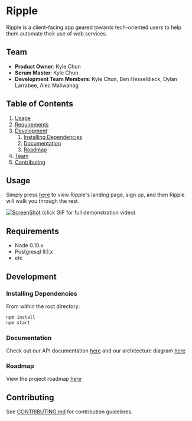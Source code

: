 # Ripple

Ripple is a client-facing app geared towards tech-oriented users to help them automate their use of web services.

## Team

  - __Product Owner__: Kyle Chun
  - __Scrum Master__: Kyle Chun
  - __Development Team Members__: Kyle Chun, Ben Hesseldieck, Dylan Larrabee, Alec Maliwanag

## Table of Contents

1. [Usage](#Usage)
2. [Requirements](#requirements)
3. [Development](#development)
    1. [Installing Dependencies](#installing-dependencies)
    1. [Documentation](#documentation)
    1. [Roadmap](#roadmap)
4. [Team](#team)
5. [Contributing](#contributing)

## Usage

Simply press [here](https://regifters48.herokuapp.com) to view Ripple's landing page, sign up, and then Ripple will walk you through the rest.

[![ScreenShot](http://g.recordit.co/XkWMyLCKrA.gif)](http://g.recordit.co/XkWMyLCKrA.gif)
(click GIF for full demonstration video)

## Requirements

- Node 0.10.x
- Postgresql 9.1.x
- etc

## Development

### Installing Dependencies

From within the root directory:

```sh
npm install
npm start
```

### Documentation

Check out our API documentation [here](api_documentation.md) and our architecture diagram [here](Architecture.png)

### Roadmap

View the project roadmap [here](https://github.com/hr-regifters/thesis/issues)


## Contributing

See [CONTRIBUTING.md](CONTRIBUTING.md) for contribution guidelines.
